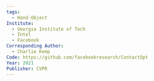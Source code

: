 ```yaml
---
tags:
  - Hand-Object
Institute:
  - Georgia Institute of Tech
  - Intel
  - Facebook
Corresponding Author:
  - Charlie Kemp
Code: https://github.com/facebookresearch/ContactOpt
Year: 2021
Publisher: CVPR
---
```

